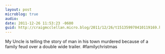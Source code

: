 ```yaml
---
layout: post
microblog: true
audio: 
date: 2011-12-26 11:53:23 -0600
guid: http://craigmcclellan.micro.blog/2011/12/26/t151359970410119169.html
---
```

My Uncle is telling the story of man in his town murdered because of a family feud over a double wide trailer. #familychristmas
